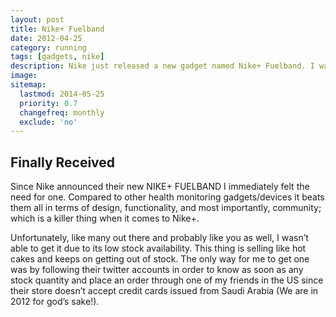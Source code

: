```yaml
---
layout: post
title: Nike+ Fuelband
date: 2012-04-25
category: running
tags: [gadgets, nike]
description: Nike just released a new gadget named Nike+ Fuelband. I want to put my hand on one, or actually put one in my hand.
image: 
sitemap:
  lastmod: 2014-05-25
  priority: 0.7
  changefreq: monthly
  exclude: 'no'
---
```


## Finally Received

Since Nike announced their new NIKE+ FUELBAND I immediately felt the need for one. Compared to other health monitoring gadgets/devices it beats them all in terms of design, functionality, and most importantly, community; which is a killer thing when it comes to Nike+.

Unfortunately, like many out there and probably like you as well, I wasn’t able to get it due to its low stock availability. This thing is selling like hot cakes and keeps on getting out of stock. The only way for me to get one was by following their twitter accounts in order to know as soon as any stock quantity and place an order through one of my friends in the US since their store doesn’t accept credit cards issued from Saudi Arabia (We are in 2012 for god’s sake!).